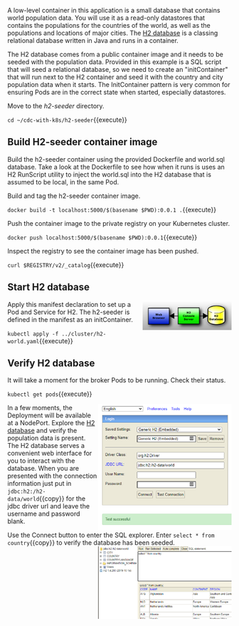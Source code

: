 A low-level container in this application is a small database that contains world population data. You will use it as a read-only datastores that contains the populations for the countries of the world, as well as the populations and locations of major cities. The [H2 database](https://www.h2database.com/html/main.html) is a classing relational database written in Java and runs in a container.

The H2 database comes from a public container image and it needs to be seeded with the population data. Provided in this example is a SQL script that will seed a relational database, so we need to create an "initContainer" that will run next to the H2 container and seed it with the country and city population data when it starts. The InitContainer pattern is very common for ensuring Pods are in the correct state when started, especially datastores.

Move to the _h2-seeder_ directory.

`cd ~/cdc-with-k8s/h2-seeder`{{execute}}

## Build H2-seeder container image

Build the h2-seeder container using the provided Dockerfile and world.sql database. Take a look at the Dockerfile to see how when it runs is uses an H2 RunScript utility to inject the world.sql into the H2 database that is assumed to be local, in the same Pod.

Build and tag the h2-seeder container image.

`docker build -t localhost:5000/$(basename $PWD):0.0.1 .`{{execute}}

Push the container image to the private registry on your Kubernetes cluster.

`docker push localhost:5000/$(basename $PWD):0.0.1`{{execute}}

Inspect the registry to see the container image has been pushed.

`curl $REGISTRY/v2/_catalog`{{execute}}

## Start H2 database

<img align="right" src="./assets/h2-diag.png" width="200">
Apply this manifest declaration to set up a Pod and Service for H2. The h2-seeder is defined in the manifest as an initContainer.

`kubectl apply -f ../cluster/h2-world.yaml`{{execute}}

## Verify H2 database

It will take a moment for the broker Pods to be running. Check their status.

`kubectl get pods`{{execute}}

<img align="right" src="./assets/h2-connect.png" width="300">

In a few moments, the Deployment will be available at a NodePort. Explore the [H2 database](
https://[[HOST_SUBDOMAIN]]-30100-[[KATACODA_HOST]].environments.katacoda.com/) and verify the population data is present. The H2 database serves a convenient web interface for you to interact with the database. When you are presented with the connection information just put in `jdbc:h2:/h2-data/world`{{copy}} for the jdbc driver url and leave the username and password blank.

Use the Connect button to enter the SQL explorer. Enter `select * from country`{{copy}} to verify the database has been seeded.
<img align="right" src="./assets/h2-query.png" width="300">
